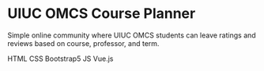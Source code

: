 # UIUC OMCS Course Planner
Simple online community where UIUC OMCS students can leave ratings and reviews based on course, professor, and term.

HTML
CSS
Bootstrap5
JS
Vue.js
